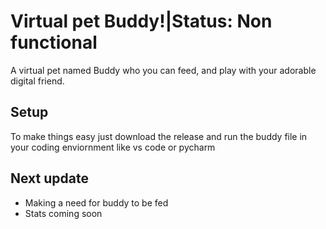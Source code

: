 # Virtual pet Buddy!|Status: Non functional
A virtual pet named Buddy who you can feed, and play with your adorable digital friend.
## Setup
 To make things easy just download the release and run the buddy file
 in your coding enviornment like vs code or pycharm

## Next update
- Making a need for buddy to be fed
- Stats coming soon
